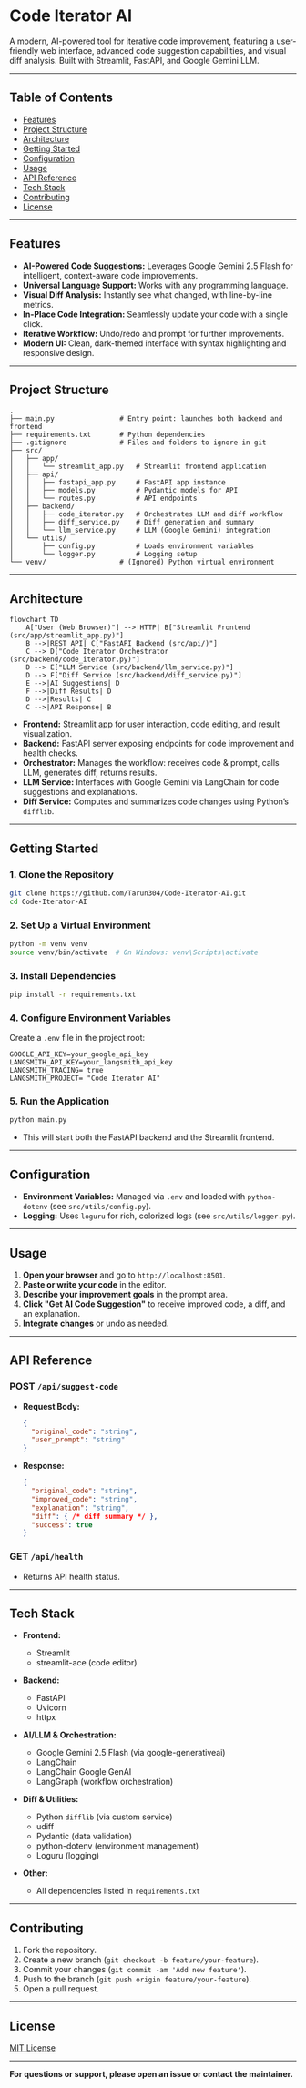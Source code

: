 # Code Iterator AI

A modern, AI-powered tool for iterative code improvement, featuring a user-friendly web interface, advanced code suggestion capabilities, and visual diff analysis. Built with Streamlit, FastAPI, and Google Gemini LLM.

---

## Table of Contents

- [Features](#features)
- [Project Structure](#project-structure)
- [Architecture](#architecture)
- [Getting Started](#getting-started)
- [Configuration](#configuration)
- [Usage](#usage)
- [API Reference](#api-reference)
- [Tech Stack](#tech-stack)
- [Contributing](#contributing)
- [License](#license)

---

## Features

- **AI-Powered Code Suggestions:** Leverages Google Gemini 2.5 Flash for intelligent, context-aware code improvements.
- **Universal Language Support:** Works with any programming language.
- **Visual Diff Analysis:** Instantly see what changed, with line-by-line metrics.
- **In-Place Code Integration:** Seamlessly update your code with a single click.
- **Iterative Workflow:** Undo/redo and prompt for further improvements.
- **Modern UI:** Clean, dark-themed interface with syntax highlighting and responsive design.

---

## Project Structure

```
.
├── main.py                # Entry point: launches both backend and frontend
├── requirements.txt       # Python dependencies
├── .gitignore             # Files and folders to ignore in git
├── src/
│   ├── app/
│   │   └── streamlit_app.py   # Streamlit frontend application
│   ├── api/
│   │   ├── fastapi_app.py     # FastAPI app instance
│   │   ├── models.py          # Pydantic models for API
│   │   └── routes.py          # API endpoints
│   ├── backend/
│   │   ├── code_iterator.py   # Orchestrates LLM and diff workflow
│   │   ├── diff_service.py    # Diff generation and summary
│   │   └── llm_service.py     # LLM (Google Gemini) integration
│   └── utils/
│       ├── config.py          # Loads environment variables
│       └── logger.py          # Logging setup
└── venv/                  # (Ignored) Python virtual environment
```

---

## Architecture

```mermaid
flowchart TD
    A["User (Web Browser)"] -->|HTTP| B["Streamlit Frontend (src/app/streamlit_app.py)"]
    B -->|REST API| C["FastAPI Backend (src/api/)"]
    C --> D["Code Iterator Orchestrator (src/backend/code_iterator.py)"]
    D --> E["LLM Service (src/backend/llm_service.py)"]
    D --> F["Diff Service (src/backend/diff_service.py)"]
    E -->|AI Suggestions| D
    F -->|Diff Results| D
    D -->|Results| C
    C -->|API Response| B
```

- **Frontend:** Streamlit app for user interaction, code editing, and result visualization.
- **Backend:** FastAPI server exposing endpoints for code improvement and health checks.
- **Orchestrator:** Manages the workflow: receives code & prompt, calls LLM, generates diff, returns results.
- **LLM Service:** Interfaces with Google Gemini via LangChain for code suggestions and explanations.
- **Diff Service:** Computes and summarizes code changes using Python’s `difflib`.

---

## Getting Started

### 1. **Clone the Repository**
```bash
git clone https://github.com/Tarun304/Code-Iterator-AI.git
cd Code-Iterator-AI
```

### 2. **Set Up a Virtual Environment**
```bash
python -m venv venv
source venv/bin/activate  # On Windows: venv\Scripts\activate
```

### 3. **Install Dependencies**
```bash
pip install -r requirements.txt
```

### 4. **Configure Environment Variables**
Create a `.env` file in the project root:
```
GOOGLE_API_KEY=your_google_api_key
LANGSMITH_API_KEY=your_langsmith_api_key
LANGSMITH_TRACING= true
LANGSMITH_PROJECT= "Code Iterator AI"

```

### 5. **Run the Application**
```bash
python main.py
```
- This will start both the FastAPI backend and the Streamlit frontend.

---

## Configuration

- **Environment Variables:** Managed via `.env` and loaded with `python-dotenv` (see `src/utils/config.py`).
- **Logging:** Uses `loguru` for rich, colorized logs (see `src/utils/logger.py`).

---

## Usage

1. **Open your browser** and go to `http://localhost:8501`.
2. **Paste or write your code** in the editor.
3. **Describe your improvement goals** in the prompt area.
4. **Click "Get AI Code Suggestion"** to receive improved code, a diff, and an explanation.
5. **Integrate changes** or undo as needed.

---

## API Reference

### **POST `/api/suggest-code`**

- **Request Body:**
  ```json
  {
    "original_code": "string",
    "user_prompt": "string"
  }
  ```
- **Response:**
  ```json
  {
    "original_code": "string",
    "improved_code": "string",
    "explanation": "string",
    "diff": { /* diff summary */ },
    "success": true
  }
  ```

### **GET `/api/health`**
- Returns API health status.

---

## Tech Stack

- **Frontend:**
  - Streamlit
  - streamlit-ace (code editor)

- **Backend:**
  - FastAPI
  - Uvicorn
  - httpx

- **AI/LLM & Orchestration:**
  - Google Gemini 2.5 Flash (via google-generativeai)
  - LangChain
  - LangChain Google GenAI
  - LangGraph (workflow orchestration)

- **Diff & Utilities:**
  - Python `difflib` (via custom service)
  - udiff
  - Pydantic (data validation)
  - python-dotenv (environment management)
  - Loguru (logging)

- **Other:**
  - All dependencies listed in `requirements.txt`

---

## Contributing

1. Fork the repository.
2. Create a new branch (`git checkout -b feature/your-feature`).
3. Commit your changes (`git commit -am 'Add new feature'`).
4. Push to the branch (`git push origin feature/your-feature`).
5. Open a pull request.

---

## License

[MIT License](LICENSE)

---

**For questions or support, please open an issue or contact the maintainer.**
